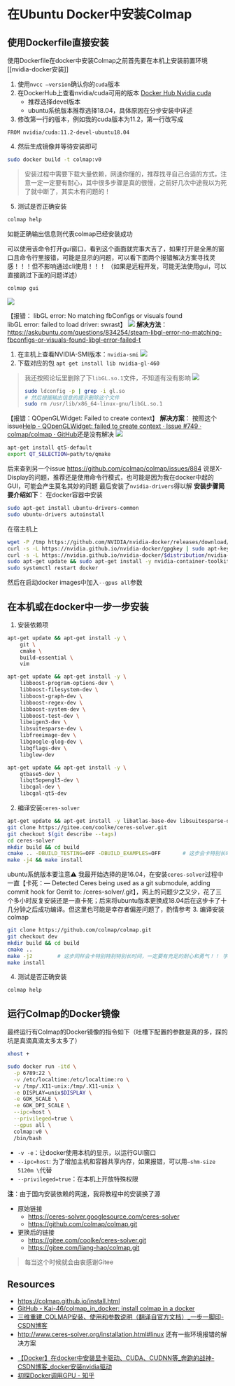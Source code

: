 # 在Ubuntu Docker中安装Colmap


## 使用Dockerfile直接安装
使用Dockerfile在docker中安装Colmap之前首先要在本机上安装前置环境
[[nvidia-docker安装]]

1. 使用`nvcc —version`确认你的`cuda`版本
2. 在DockerHub上查看nvidia/cuda可用的版本 [Docker Hub Nvidia cuda](https://hub.docker.com/r/nvidia/cuda/)
	- 推荐选择devel版本
	- ubuntu系统版本推荐选择18.04，具体原因在分步安装中详述
3. 修改第一行的版本，例如我的cuda版本为11.2，第一行改写成
```docker
FROM nvidia/cuda:11.2-devel-ubuntu18.04
```
4. 然后生成镜像并等待安装即可
```bash
sudo docker build -t colmap:v0
```
> 安装过程中需要下载大量依赖，网速你懂的，推荐找寻自己合适的方式，注意一定一定要有耐心，其中很多步骤是真的很慢，之前好几次中途我以为死了就中断了，其实木有问题的！
5. 测试是否正确安装
```bash
colmap help
```
如能正确输出信息则代表colmap已经安装成功

可以使用该命令打开gui窗口，看到这个画面就完事大吉了，如果打开是全黑的窗口且命令行里报错，可能是显示的问题，可以看下面两个报错解决方案寻找灵感！！！但不影响通过cli使用！！！ （如果是远程开发，可能无法使用gui，可以直接跳过下面的问题详述）
```bash
colmap gui
```
![](https://doublez-site-bed.oss-cn-shanghai.aliyuncs.com/img/20210420175643.png)

【报错：
libGL error: No matching fbConfigs or visuals found  
libGL error: failed to load driver: swrast】
![](https://doublez-site-bed.oss-cn-shanghai.aliyuncs.com/img/20210420175656.png)
**解决方法**：https://askubuntu.com/questions/834254/steam-libgl-error-no-matching-fbconfigs-or-visuals-found-libgl-error-failed-t

1. 在主机上查看NVIDIA-SMI版本：`nvidia-smi`
![](https://doublez-site-bed.oss-cn-shanghai.aliyuncs.com/img/20210420175707.png)
2. 下载对应的包 `apt get install lib nvidia-gl-460`
> 我还按照论坛里删除了下`libGL.so.1`文件，不知道有没有影响
> ![](https://doublez-site-bed.oss-cn-shanghai.aliyuncs.com/img/20210420175721.png)
>
> ```bash
> sudo ldconfig -p | grep -i gl.so
> # 然后根据输出信息的提示删除这个文件
> sudo rm /usr/lib/x86_64-linux-gnu/libGL.so.1
> ```


【报错：QOpenGLWidget: Failed to create context】
**解决方案**：
按照这个issue[Help - QOpenGLWidget: failed to create context · Issue #749 · colmap/colmap · GitHub](https://github.com/colmap/colmap/issues/749)还是没有解决
![](https://doublez-site-bed.oss-cn-shanghai.aliyuncs.com/img/20210420175730.png)
```bash
apt-get install qt5-default
export QT_SELECTION=path/to/qmake
```
后来查到另一个issue https://github.com/colmap/colmap/issues/884 说是X-Display的问题，推荐还是使用命令行模式，也可能是因为我在docker中起的GUI，可能会产生莫名其妙的问题
最后安装了`nvidia-drivers`得以解
**安装步骤简要介绍如下**：
在docker容器中安装
```bash
sudo apt-get install ubuntu-drivers-common
sudo ubuntu-drivers autoinstall
```
在宿主机上
```bash
wget -P /tmp https://github.com/NVIDIA/nvidia-docker/releases/download/v1.0.1/nvidia-docker_1.0.1-1_amd64.deb
curl -s -L https://nvidia.github.io/nvidia-docker/gpgkey | sudo apt-key add -
curl -s -L https://nvidia.github.io/nvidia-docker/$distribution/nvidia-docker.list | sudo tee /etc/apt/sources.list.d/nvidia-docker.list
sudo apt-get update && sudo apt-get install -y nvidia-container-toolkit
sudo systemctl restart docker
```
然后在启动docker images中加入`--gpus all`参数



## 在本机或在docker中一步一步安装
1. 安装依赖项
```bash
apt-get update && apt-get install -y \
    git \
    cmake \
    build-essential \
    vim
```
```bash
apt-get update && apt-get install -y \
    libboost-program-options-dev \
    libboost-filesystem-dev \
    libboost-graph-dev \
    libboost-regex-dev \
    libboost-system-dev \
    libboost-test-dev \
    libeigen3-dev \
    libsuitesparse-dev \
    libfreeimage-dev \
    libgoogle-glog-dev \
    libgflags-dev \
    libglew-dev
```
```bash
apt-get update && apt-get install -y \
    qtbase5-dev \
    libqt5opengl5-dev \
    libcgal-dev \
    libcgal-qt5-dev
```
2. 编译安装`ceres-solver`
```bash
apt-get update && apt-get install -y libatlas-base-dev libsuitesparse-dev
git clone https://gitee.com/coolke/ceres-solver.git
git checkout $(git describe --tags)
cd ceres-solver
mkdir build && cd build
cmake .. -DBUILD_TESTING=OFF -DBUILD_EXAMPLES=OFF		# 这步会卡特别长时间，要有耐心～
make -j4 && make install
```
ubuntu系统版本要注意⚠️ 我最开始选择的是16.04，在安装`ceres-solver`过程中一直【卡死：— Detected Ceres being used as a git submodule, adding commit hook for Gerrit to: /ceres-solver/.git】，网上的问题少之又少，花了三个多小时反复安装还是一直卡死；后来将ubuntu版本更换成18.04后在这步卡了十几分钟之后成功编译。但这里也可能是幸存者偏差问题了，酌情参考
3. 编译安装colmap
```bash
git clone https://github.com/colmap/colmap.git
git checkout dev
mkdir build && cd build
cmake ..
make -j2		# 这步同样会卡特别特别特别长时间，一定要有充足的耐心和勇气！！ 学长说是线程开的太多，用到swap进行处理，一点一点搬运太慢，推荐直接不要开多线程
make install
```
4. 测试是否正确安装
```bash
colmap help
```

## 运行Colmap的Docker镜像
最终运行有Colmap的Docker镜像的指令如下（吐槽下配置的参数是真的多，踩的坑是真滴真滴太多太多了）
```bash
xhost +

sudo docker run -itd \
  -p 6789:22 \
  -v /etc/localtime:/etc/localtime:ro \
  -v /tmp/.X11-unix:/tmp/.X11-unix \
  -e DISPLAY=unix$DISPLAY \
  -e GDK_SCALE \
  -e GDK_DPI_SCALE \
  --ipc=host \
  --privileged=true \
  --gpus all \
  colmap:v0 \
  /bin/bash
```
- `-v -e`：让docker使用本机的显示，以运行GUI窗口
- `--ipc=host`: 为了增加主机和容器共享内存，如果报错，可以用`—shm-size 5120m \`代替
- `--privileged=true`：在本机上开放特殊权限


**注**：由于国内安装依赖的网速，我将教程中的安装换了源
- 原始链接
	- https://ceres-solver.googlesource.com/ceres-solver
	- https://github.com/colmap/colmap.git
- 更换后的链接
	- https://gitee.com/coolke/ceres-solver.git
	- https://gitee.com/liang-hao/colmap.git
> 每当这个时候就会由衷感谢Gitee


## Resources
* https://colmap.github.io/install.html
*  [GitHub - Kai-46/colmap_in_docker: install colmap in a docker](https://github.com/Kai-46/colmap_in_docker)
* [三维重建_COLMAP安装、使用和参数说明（翻译自官方文档）_一步一脚印-CSDN博客](https://blog.csdn.net/X_kh_2001/article/details/82591978)
* http://www.ceres-solver.org/installation.html#linux
还有一些环境报错的解决方案
- [【Docker】在docker中安装显卡驱动、CUDA、CUDNN等_奔跑的战神-CSDN博客_docker安装nvidia驱动](https://blog.csdn.net/qq_33547243/article/details/107433616)
- [初探Docker调用GPU - 知乎](https://zhuanlan.zhihu.com/p/109477627)